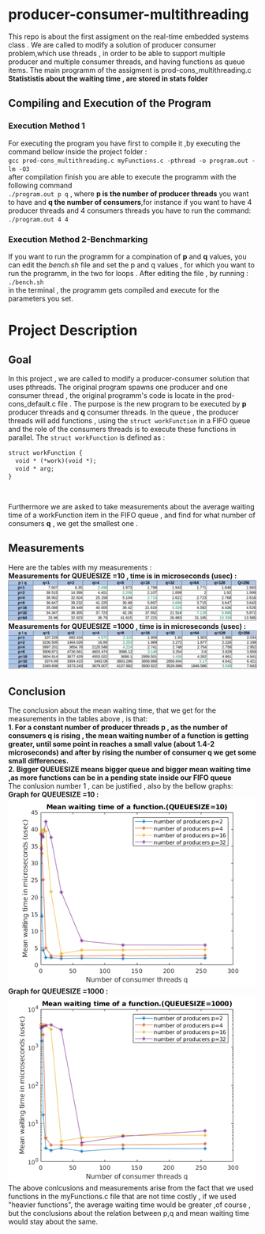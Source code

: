 # producer-consumer-multithreading
This repo is about the first assigment on the real-time embedded systems class . We are called to modify a solution of producer consumer problem,which use threads , in order to be able to support multiple producer and multiple consumer threads, and having functions as queue items. The main programm of the assigment is prod-cons_multithreading.c <br>
**Statististis about the waiting time , are stored in stats folder**
## Compiling and Execution of the Program
### Execution Method 1
For executing the program you have first to compile it ,by executing the command bellow inside the project folder :<br>
`gcc prod-cons_multithreading.c myFunctions.c -pthread -o program.out -lm -O3`<br>
after compilation finish you are able to execute the programm with the following command<br>
`./program.out p q` , where **p is the number of producer threads** you want to have and **q the number of consumers**,for instance if you want to have 4 producer threads and 4 consumers threads you have to run the command:<br>
`./program.out 4 4`

### Execution Method 2-Benchmarking
If you want to run the programm for a compination of **p** and **q** values, you can edit the *bench.sh* file and set the p and q values , for which you want to run the programm, in the two for loops . After editing the file , by running :<br>
`./bench.sh` <br>
in the terminal , the programm gets compiled and execute for the parameters you set.

# Project Description 

## Goal  
 In this project , we are called to modify a producer-consumer solution that uses pthreads. The original program spawns one producer and one consumer thread , the original programm's code is locate in the prod-cons_default.c file . The purpose is the new program to be executed by **p** producer threads and **q** consumer threads. In the queue , the producer threads will add functions , using the `struct workFunction` in a FIFO queue and the role of the consumers threads is to execute these functions in parallel.
 The `struct workFunction` is defined as : <br> 
```
struct workFunction { 
  void * (*work)(void *);
  void * arg;  
}
   ```
   
   <br>
   
   Furthermore we are asked to take measurements about the average waiting time of a workFunction item in the FIFO queue ,   and find for what number of consumers **q** , we get the smallest one . 
   ## Measurements 
   Here are the tables with my measurements : <br>
   **Measurements for QUEUESIZE =10 , time is in microseconds (usec) :**
   ![measurements for queuesize=10](/stats/QUEUESIZE10/meanWaitingTime10.png)
   <br>
   **Measurements for QUEUESIZE =1000 , time is in microseconds (usec) :**
   ![measurements for queuesize=1000](/stats/QUEUESIZE1000/meanWaitingTime1000.png)
   <br> 
   
   ## Conclusion
   The conclusion about the mean waiting time, that  we get for the measurements in the tables above , is that:<br>
   **1. For a constant number of producer threads p , as the number of consumers q is rising , the mean waiting number of a function is getting greater, until some point in reaches a small value (about 1.4-2 microseconds) and after by rising the number of consumer q we get some small differences.** <br>
   **2. Bigger QUEUESIZE means bigger queue  and bigger mean waiting time ,as more functions can be in a pending state inside our FIFO queue** <br>
   The conlusion number 1 , can be justified , also by the bellow graphs: <br>
**Graph for QUEUESIZE =10 :**<br>
![graph for queuesize=10](/stats/QUEUESIZE10/graphs/meanWaitingTimeQUEUESIZE10.bmp)
<br> 
**Graph for QUEUESIZE =1000 :**<br>
![graph for queuesize=1000](/stats/QUEUESIZE1000/graphs/meanWaitingTimeQUEUESIZE1000.bmp) 
<br>
The above conlcusions and measurements arise from the fact that we used functions in the myFunctions.c file that are not time costly , if we used "heavier functions", the average waiting time would be greater ,of course , but the conclusions about the relation between p,q and mean waiting time would stay about the same.

